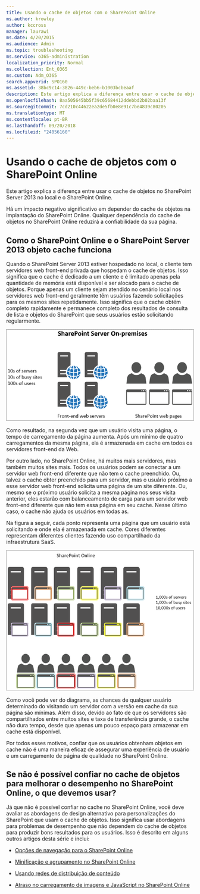 ```yaml
---
title: Usando o cache de objetos com o SharePoint Online
ms.author: krowley
author: kccross
manager: laurawi
ms.date: 4/20/2015
ms.audience: Admin
ms.topic: troubleshooting
ms.service: o365-administration
localization_priority: Normal
ms.collection: Ent_O365
ms.custom: Adm_O365
search.appverid: SPO160
ms.assetid: 38bc9c14-3826-449c-beb6-b1003bcbeaaf
description: Este artigo explica a diferença entre usar o cache de objetos no SharePoint Server 2013 no local e o SharePoint Online.
ms.openlocfilehash: 8aa505645bb5f39c65684412ddebbd2b02baa13f
ms.sourcegitcommit: 7cd210c44622ea2de5fb0e8e91c7be4839c80205
ms.translationtype: MT
ms.contentlocale: pt-BR
ms.lasthandoff: 09/20/2018
ms.locfileid: "24056160"
---
```

# <a name="using-the-object-cache-with-sharepoint-online"></a>Usando o cache de objetos com o SharePoint Online

Este artigo explica a diferença entre usar o cache de objetos no SharePoint Server 2013 no local e o SharePoint Online.
  
Há um impacto negativo significativo em depender do cache de objetos na implantação do SharePoint Online. Qualquer dependência do cache de objetos no SharePoint Online reduzirá a confiabilidade da sua página. 
  
## <a name="how-the-sharepoint-online-and-sharepoint-server-2013-object-cache-works"></a>Como o SharePoint Online e o SharePoint Server 2013 objeto cache funciona

Quando o SharePoint Server 2013 estiver hospedado no local, o cliente tem servidores web front-end privada que hospedam o cache de objetos. Isso significa que o cache é dedicado a um cliente e é limitado apenas pela quantidade de memória está disponível e ser alocado para o cache de objetos. Porque apenas um cliente sejam atendido no cenário local nos servidores web front-end geralmente têm usuários fazendo solicitações para os mesmos sites repetidamente. Isso significa que o cache obtém completo rapidamente e permanece completo dos resultados de consulta de lista e objetos do SharePoint que seus usuários estão solicitando regularmente.
  
![Mostra o tráfego e a carga para servidores front-end da Web locais](media/a0d38b36-4909-4abb-8d4e-4930814bb3de.png)
  
Como resultado, na segunda vez que um usuário visita uma página, o tempo de carregamento da página aumenta. Após um mínimo de quatro carregamentos da mesma página, ela é armazenada em cache em todos os servidores front-end da Web.
  
Por outro lado, no SharePoint Online, há muitos mais servidores, mas também muitos sites mais. Todos os usuários podem se conectar a um servidor web front-end diferente que não tem o cache preenchido. Ou, talvez o cache obter preenchido para um servidor, mas o usuário próximo a esse servidor web front-end solicita uma página de um site diferente. Ou, mesmo se o próximo usuário solicita a mesma página nos seus visita anterior, eles estarão com balanceamento de carga para um servidor web front-end diferente que não tem essa página em seu cache. Nesse último caso, o cache não ajuda os usuários em todas as.
  
Na figura a seguir, cada ponto representa uma página que um usuário está solicitando e onde ela é armazenada em cache. Cores diferentes representam diferentes clientes fazendo uso compartilhado da infraestrutura SaaS.
  
![Mostra os resultados do cache de objeto no SharePoint Online](media/25d04011-ef83-4cb7-9e04-a6ed490f63c3.png)
  
Como você pode ver do diagrama, as chances de qualquer usuário determinado do visitando um servidor com a versão em cache da sua página são mínimas. Além disso, devido ao fato de que os servidores são compartilhados entre muitos sites e taxa de transferência grande, o cache não dura tempo, desde que apenas um pouco espaço para armazenar em cache está disponível.
  
Por todos esses motivos, confiar que os usuários obtenham objetos em cache não é uma maneira eficaz de assegurar uma experiência de usuário e um carregamento de página de qualidade no SharePoint Online.
  
## <a name="if-we-cant-rely-on-the-object-cache-to-improve-performance-in-sharepoint-online-what-do-we-use-instead"></a>Se não é possível confiar no cache de objetos para melhorar o desempenho no SharePoint Online, o que devemos usar?

Já que não é possível confiar no cache no SharePoint Online, você deve avaliar as abordagens de design alternativo para personalizações do SharePoint que usam o cache de objetos. Isso significa usar abordagens para problemas de desempenho que não dependem do cache de objetos para produzir bons resultados para os usuários. Isso é descrito em alguns outros artigos desta série e inclui:
  
- [Opções de navegação para o SharePoint Online](navigation-options-for-sharepoint-online.md)
    
- [Minificação e agrupamento no SharePoint Online](minification-and-bundling-in-sharepoint-online.md)
    
- [Usando redes de distribuição de conteúdo](using-content-delivery-networks-with-sharepoint-online.md)
    
- [Atraso no carregamento de imagens e JavaScript no SharePoint Online](delay-loading-images-and-javascript-in-sharepoint-online.md)
    

